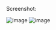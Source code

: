Screenshot: 

![image](https://github.com/Lavie92/AnonymousChat/assets/91598704/1d807990-6cc2-477b-be32-eca9252f7fcb)
![image](https://github.com/Lavie92/AnonymousChat/assets/91598704/f46d1305-d85c-487b-a720-3c022741d151)
